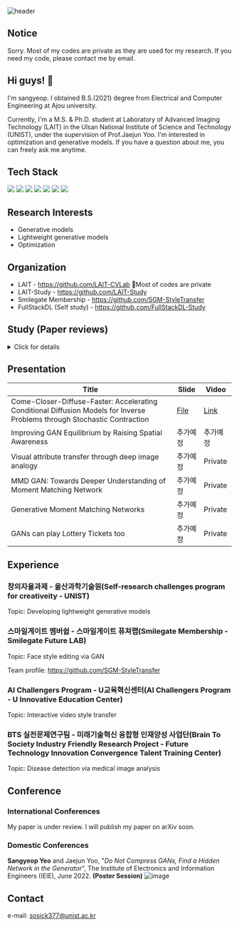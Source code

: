 ![header](https://capsule-render.vercel.app/api?type=rect&color=D3D3D3&height=150&section=header&text=Hello!%20this%20is%20my%20portfolio&fontSize=60&rotate=0&fontAlign=50&fontAlignY=50&descSize=25&descAlign=70&descAlignY=10)

## Notice
Sorry. Most of my codes are private as they are used for my research. If you need my code, please contact me by email.

## Hi guys! 👋
I'm sangyeop. I obtained B.S.(2021) degree from Electrical and Computer Engineering at Ajou university.

Currently, I'm a M.S. & Ph.D. student at Laboratory of Advanced Imaging Technology (LAIT) in the Ulsan National Institute of Science and Technology (UNIST), under the supervision of Prof.Jaejun Yoo. I'm interested in optimization and generative models. If you have a question about me, you can freely ask me anytime.

## Tech Stack
<img src="https://img.shields.io/badge/Python-3776AB?style=flat-square&logo=python&logoColor=white"/> <img src="https://img.shields.io/badge/C%20(programming%20language)-A8B9CC?style=flat-square&logo=c&logoColor=white"/> <img src="https://img.shields.io/badge/PyTorch-EE4C2C?style=flat-square&logo=pytorch&logoColor=white"/> <img src="https://img.shields.io/badge/Docker-2496ED?style=flat-square&logo=docker&logoColor=white"/> <img src="https://img.shields.io/badge/Visual%20Studio%20Code-007ACC?style=flat-square&logo=visualstudiocode&logoColor=white"/> <img src="https://img.shields.io/badge/Jupyter-F37626?style=flat-square&logo=jupyter&logoColor=white"/> <img src="https://img.shields.io/badge/Anaconda-44A833?style=flat-square&logo=anaconda&logoColor=white"/>


## Research Interests
* Generative models
* Lightweight generative models
* Optimization

## Organization
* LAIT - https://github.com/LAIT-CVLab  🤔Most of codes are private
* LAIT-Study - https://github.com/LAIT-Study
* Smilegate Membership - https://github.com/SGM-StyleTransfer
* FullStackDL (Self study) - https://github.com/FullStackDL-Study

## Study (Paper reviews)
<details>
<summary>Click for details</summary>
<div markdown="1">

안녕

</div>
</details>

## Presentation
|Title|Slide|Video|
|------|---|---|
|Come-Closer-Diffuse-Faster: Accelerating Conditional Diffusion Models for Inverse Problems through Stochastic Contraction|[File](https://docs.google.com/presentation/d/15cMU656TrXvlJeF1BamSmH4KPbd7a317/edit?usp=sharing&ouid=103870560005201081411&rtpof=true&sd=true)|[Link](https://www.youtube.com/watch?v=HJ0AHZuGSZI)|
|Improving GAN Equilibrium by Raising Spatial Awareness|추가예정|추가예정|
|Visual attribute transfer through deep image analogy|추가예정|Private|
|MMD GAN: Towards Deeper Understanding of Moment Matching Network|추가예정|Private|
|Generative Moment Matching Networks|추가예정|Private|
|GANs can play Lottery Tickets too|추가예정|Private|

## Experience
### 창의자율과제 - 울산과학기술원(Self-research challenges program for creativeity - UNIST)
Topic: Developing lightweight generative models

### 스마일게이트 멤버쉽 - 스마일게이트 퓨쳐랩(Smilegate Membership - Smilegate Future LAB)
Topic: Face style editing via GAN 

Team profile: https://github.com/SGM-StyleTransfer

### AI Challengers Program - U교육혁신센터(AI Challengers Program - U Innovative Education Center)
Topic: Interactive video style transfer

### BTS 실전문제연구팀 - 미래기술혁신 융합형 인재양성 사업단(Brain To Society Industry Friendly Research Project - Future Technology Innovation Convergence Talent Training Center)
Topic: Disease detection via medical image analysis

## Conference
### International Conferences
My paper is under review. I will publish my paper on arXiv soon.


### Domestic Conferences
**Sangyeop Yeo** and Jaejun Yoo, "_Do Not Compress GANs, Find a Hidden Network in the Generator_", The Institute of Electronics and Information Engineers (IEIE), June 2022. **(Poster Session)**
![image](https://user-images.githubusercontent.com/84113554/193573093-add15e6a-6d9b-4c37-9869-ae39a809fade.png)


## Contact
e-mail: sosick377@unist.ac.kr

<!--
**Sang-Yeop-Yeo/Sang-Yeop-Yeo** is a ✨ _special_ ✨ repository because its `README.md` (this file) appears on your GitHub profile.

Here are some ideas to get you started:

- 🔭 I’m currently working on ...
- 🌱 I’m currently learning ...
- 👯 I’m looking to collaborate on ...
- 🤔 I’m looking for help with ...
- 💬 Ask me about ...
- 📫 How to reach me: ...
- 😄 Pronouns: ...
- ⚡ Fun fact: ...
-->
